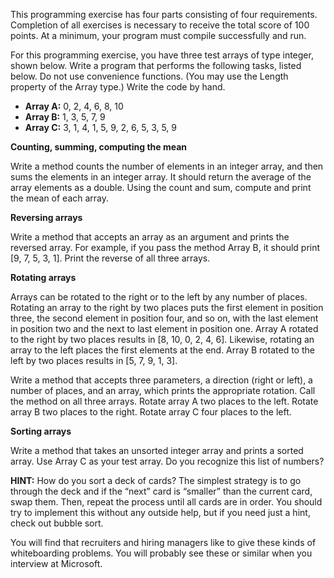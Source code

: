 This programming exercise has four parts consisting of four requirements. Completion of all exercises is necessary to receive the total score of 100 points. At a minimum, your program must compile successfully and run.

For this programming exercise, you have three test arrays of type integer, shown below. Write a program that performs the following tasks, listed below. Do not use convenience functions. (You may use the Length property of the Array type.) Write the code by hand.

- **Array A:** 0, 2, 4, 6, 8, 10
- **Array B:** 1, 3, 5, 7, 9
- **Array C:** 3, 1, 4, 1, 5, 9, 2, 6, 5, 3, 5, 9

**Counting, summing, computing the mean**

Write a method counts the number of elements in an integer array, and then sums the elements in an integer array. It should return the average of the array elements as a double. Using the count and sum, compute and print the mean of each array.

**Reversing arrays**

Write a method that accepts an array as an argument and prints the reversed array. For example, if you pass the method Array B, it should print [9, 7, 5, 3, 1]. Print the reverse of all three arrays.

**Rotating arrays**

Arrays can be rotated to the right or to the left by any number of places. Rotating an array to the right by two places puts the first element in position three, the second element in position four, and so on, with the last element in position two and the next to last element in position one. Array A rotated to the right by two places results in [8, 10, 0, 2, 4, 6]. Likewise, rotating an array to the left places the first elements at the end. Array B rotated to the left by two places results in [5, 7, 9, 1, 3].

Write a method that accepts three parameters, a direction (right or left), a number of places, and an array, which prints the appropriate rotation. Call the method on all three arrays. Rotate array A two places to the left. Rotate array B two places to the right. Rotate array C four places to the left.

**Sorting arrays**

Write a method that takes an unsorted integer array and prints a sorted array. Use Array C as your test array. Do you recognize this list of numbers?

**HINT:** How do you sort a deck of cards? The simplest strategy is to go through the deck and if the “next” card is “smaller” than the current card, swap them. Then, repeat the process until all cards are in order. You should try to implement this without any outside help, but if you need just a hint, check out bubble sort.

You will find that recruiters and hiring managers like to give these kinds of whiteboarding problems. You will probably see these or similar when you interview at Microsoft.